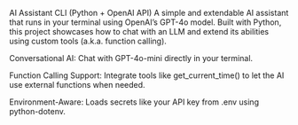 AI Assistant CLI (Python + OpenAI API)
A simple and extendable AI assistant that runs in your terminal using OpenAI’s GPT-4o model. Built with Python, this project showcases how to chat with an LLM and extend its abilities using custom tools (a.k.a. function calling).

Conversational AI: Chat with GPT-4o-mini directly in your terminal.

Function Calling Support: Integrate tools like get_current_time() to let the AI use external functions when needed.

Environment-Aware: Loads secrets like your API key from .env using python-dotenv.
